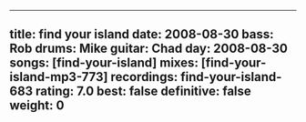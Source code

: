 
---
title: find your island
date: 2008-08-30
bass:	Rob
drums:	Mike
guitar:	Chad
day: 2008-08-30
songs: [find-your-island]
mixes: [find-your-island-mp3-773]
recordings: find-your-island-683
rating: 7.0
best: false
definitive: false
weight: 0
---
